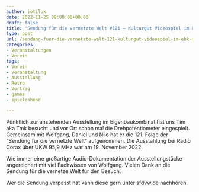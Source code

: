 ```yaml
---
author: jotilux
date: 2022-11-25 09:00:00+00:00
draft: false
title: 'Sendung für die vernetzte Welt #121 – Kulturgut Videospiel im EBK mit Wolfgang'
type: post
url: /sendung-fuer-die-vernetzte-welt-121-kulturgut-videospiel-im-ebk-mit-wolfgang/
categories:
- Veranstaltungen
- Verein
tags:
- Verein
- Veranstaltung
- Ausstellung
- Retro
- Vortrag
- games
- spieleabend

---
```


Pünktlich zur anstehenden Ausstellung im Eigenbaukombinat hat uns Tim aka Tmk besucht und vor Ort schon mal die Drehpotentiometer eingespielt. Gemeinsam mit Wolfgang, Daniel und Nilo hat er die 121. Folge der “Sendung für die vernetzte Welt” aufgenommen. Die Ausstahlung bei Radio Corax über UKW 95,9 MHz war am 19. November 2022.

<!-- more -->

Wie immer eine großartige Audio-Dokumentation der Ausstellungstücke angereichert mit viel Fachwissen von Wolfgang. Vielen Dank an die Sendung für die vernetze Welt für den Besuch.

Wer die Sendung verpasst hat kann diese gern unter [sfdvw.de](https://sfdvw.de/blog/2022-11/sfdvw-121-kulturgut-videospiel-im-ebk-mit-wolfgang/) nachhören.
